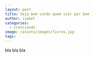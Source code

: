 ```yaml
---
layout: post
title: Seja bem vindo quem vier por bem
author: isabel
categories:
  - cronicando
image: /assets/images/livros.jpg
tags:
---
```

bla bla bla
